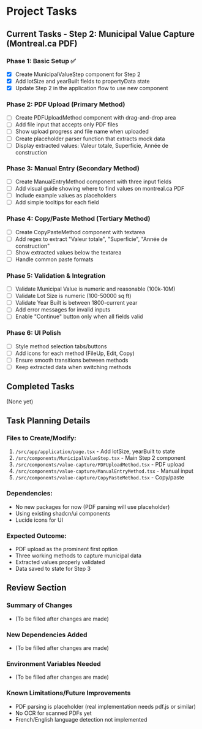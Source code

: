 # Project Tasks

## Current Tasks - Step 2: Municipal Value Capture (Montreal.ca PDF)

### Phase 1: Basic Setup ✅
- [x] Create MunicipalValueStep component for Step 2
- [x] Add lotSize and yearBuilt fields to propertyData state
- [x] Update Step 2 in the application flow to use new component

### Phase 2: PDF Upload (Primary Method)
- [ ] Create PDFUploadMethod component with drag-and-drop area
- [ ] Add file input that accepts only PDF files
- [ ] Show upload progress and file name when uploaded
- [ ] Create placeholder parser function that extracts mock data
- [ ] Display extracted values: Valeur totale, Superficie, Année de construction

### Phase 3: Manual Entry (Secondary Method)
- [ ] Create ManualEntryMethod component with three input fields
- [ ] Add visual guide showing where to find values on montreal.ca PDF
- [ ] Include example values as placeholders
- [ ] Add simple tooltips for each field

### Phase 4: Copy/Paste Method (Tertiary Method)
- [ ] Create CopyPasteMethod component with textarea
- [ ] Add regex to extract "Valeur totale", "Superficie", "Année de construction"
- [ ] Show extracted values below the textarea
- [ ] Handle common paste formats

### Phase 5: Validation & Integration
- [ ] Validate Municipal Value is numeric and reasonable (100k-10M)
- [ ] Validate Lot Size is numeric (100-50000 sq ft)
- [ ] Validate Year Built is between 1800-current year
- [ ] Add error messages for invalid inputs
- [ ] Enable "Continue" button only when all fields valid

### Phase 6: UI Polish
- [ ] Style method selection tabs/buttons
- [ ] Add icons for each method (FileUp, Edit, Copy)
- [ ] Ensure smooth transitions between methods
- [ ] Keep extracted data when switching methods

## Completed Tasks
(None yet)

## Task Planning Details

### Files to Create/Modify:
1. `/src/app/application/page.tsx` - Add lotSize, yearBuilt to state
2. `/src/components/MunicipalValueStep.tsx` - Main Step 2 component
3. `/src/components/value-capture/PDFUploadMethod.tsx` - PDF upload
4. `/src/components/value-capture/ManualEntryMethod.tsx` - Manual input
5. `/src/components/value-capture/CopyPasteMethod.tsx` - Copy/paste

### Dependencies:
- No new packages for now (PDF parsing will use placeholder)
- Using existing shadcn/ui components
- Lucide icons for UI

### Expected Outcome:
- PDF upload as the prominent first option
- Three working methods to capture municipal data
- Extracted values properly validated
- Data saved to state for Step 3

## Review Section
### Summary of Changes
- (To be filled after changes are made)

### New Dependencies Added
- (To be filled after changes are made)

### Environment Variables Needed
- (To be filled after changes are made)

### Known Limitations/Future Improvements
- PDF parsing is placeholder (real implementation needs pdf.js or similar)
- No OCR for scanned PDFs yet
- French/English language detection not implemented